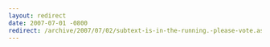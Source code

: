 ```yaml
---
layout: redirect
date: 2007-07-01 -0800
redirect: /archive/2007/07/02/subtext-is-in-the-running.-please-vote.aspx/
---
```

